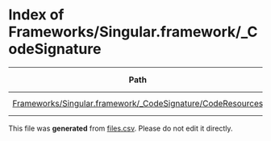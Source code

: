 # Index of Frameworks/Singular.framework/_CodeSignature

| Path | Type | Size | Format | Language | DiE Info | Notes | Hash |
| --- | --- | --- | --- | --- | --- | --- | --- |
| [Frameworks/Singular.framework/_CodeSignature/CodeResources](./Frameworks/Singular.framework/_CodeSignature/CodeResources) | Binary | 2106 | plain text[LF] | XML(1.0) |  |  | 6944539e88ef7b05c6dffd6a2d9b8e3e92feb340fc5beaef38df1a2804e015a0 |


This file was **generated** from [files.csv](../../../../../../../../../../../files.csv). Please do not edit it directly.
